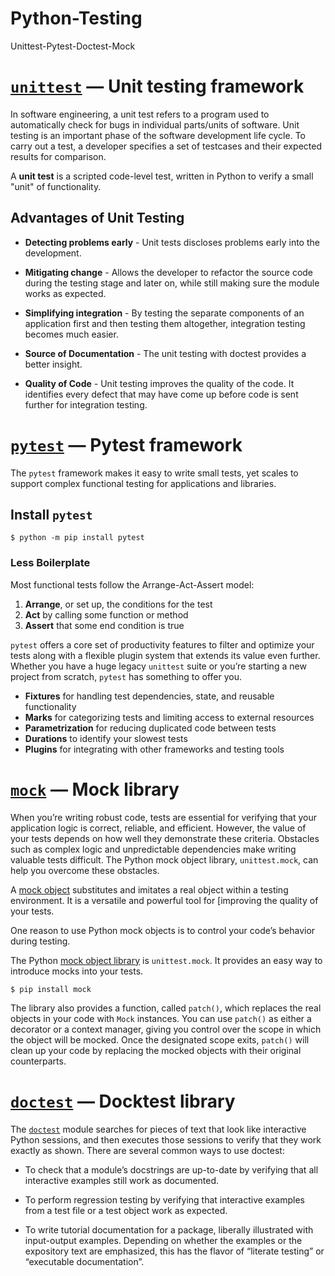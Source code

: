 # Python-Testing
Unittest-Pytest-Doctest-Mock

# [`unittest`](https://docs.python.org/3/library/unittest.html#module-unittest "unittest: Unit testing framework for Python.")  — Unit testing framework

In software engineering, a unit test refers to a program used to automatically check for bugs in individual parts/units of software. Unit testing is an important phase of the software development life cycle. To carry out a test, a developer specifies a set of testcases and their expected results for comparison.

A **unit test** is a scripted code-level test, written in Python to verify a small "unit" of functionality.

## **Advantages of Unit Testing**

-   **Detecting problems early**  - Unit tests discloses problems early into the development.
    
-   **Mitigating change**  - Allows the developer to refactor the source code during the testing stage and later on, while still making sure the module works as expected.
    
-   **Simplifying integration**  - By testing the separate components of an application first and then testing them altogether, integration testing becomes much easier.
    
-   **Source of Documentation**  - The unit testing with doctest provides a better insight.
-  **Quality of Code** - Unit testing improves the quality of the code. It identifies every defect that may have come up before code is sent further for integration testing.


# [`pytest`]("https://docs.pytest.org/en/6.2.x/index.html#module-pytest")  — Pytest framework

The `pytest` framework makes it easy to write small tests, yet scales to support complex functional testing for applications and libraries.

## Install  `pytest`
```
$ python -m pip install pytest
```
### Less Boilerplate[](https://realpython.com/pytest-python-testing/#less-boilerplate "Permanent link")

Most functional tests follow the Arrange-Act-Assert model:

1.  **Arrange**, or set up, the conditions for the test
2.  **Act**  by calling some function or method
3.  **Assert**  that some end condition is true

`pytest`  offers a core set of productivity features to filter and optimize your tests along with a flexible plugin system that extends its value even further. Whether you have a huge legacy  `unittest`  suite or you’re starting a new project from scratch,  `pytest`  has something to offer you.



-   **Fixtures**  for handling test dependencies, state, and reusable functionality
-   **Marks**  for categorizing tests and limiting access to external resources
-   **Parametrization**  for reducing duplicated code between tests
-   **Durations**  to identify your slowest tests
-   **Plugins**  for integrating with other frameworks and testing tools


# [`mock`]("https://pypi.org/project/mock/#module-mock")  — Mock library

When you’re writing robust code, tests are essential for verifying that your application logic is correct, reliable, and efficient. However, the value of your tests depends on how well they demonstrate these criteria. Obstacles such as complex logic and unpredictable dependencies make writing valuable tests difficult. The Python mock object library, `unittest.mock`, can help you overcome these obstacles.

A  [mock object](https://en.wikipedia.org/wiki/Mock_object)  substitutes and imitates a real object within a  testing environment. It is a versatile and powerful tool for  [improving the quality of your tests.

One reason to use Python mock objects is to control your code’s behavior during testing.

The Python [mock object library](https://docs.python.org/3/library/unittest.mock.html) is `unittest.mock`. It provides an easy way to introduce mocks into your tests.

```
$ pip install mock
```
The library also provides a function, called `patch()`, which replaces the real objects in your code with `Mock` instances. You can use `patch()` as either a decorator or a context manager, giving you control over the scope in which the object will be mocked. Once the designated scope exits, `patch()` will clean up your code by replacing the mocked objects with their original counterparts.



# [`doctest`]("https://docs.python.org/3/library/doctest.html#-dock")  — Docktest library


The  [`doctest`](https://docs.python.org/3/library/doctest.html#module-doctest "doctest: Test pieces of code within docstrings.")  module searches for pieces of text that look like interactive Python sessions, and then executes those sessions to verify that they work exactly as shown. There are several common ways to use doctest:

-   To check that a module’s docstrings are up-to-date by verifying that all interactive examples still work as documented.
    
-   To perform regression testing by verifying that interactive examples from a test file or a test object work as expected.
    
-   To write tutorial documentation for a package, liberally illustrated with input-output examples. Depending on whether the examples or the expository text are emphasized, this has the flavor of “literate testing” or “executable documentation”.
